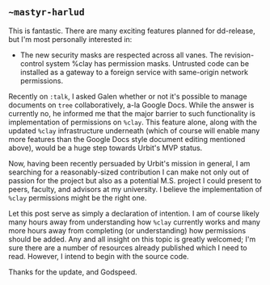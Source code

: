 ## `~mastyr-harlud`
This is fantastic. There are many exciting features planned for dd-release, but I'm most personally interested in:

 - The new security masks are respected across all vanes. The revision-control system %clay has permission masks. Untrusted code can be installed as a gateway to a foreign service with same-origin network permissions.

Recently on `:talk`, I asked Galen whether or not it's possible to manage documents on `tree` collaboratively, a-la Google Docs. While the answer is currently no, he informed me that the major barrier to such functionality is implementation of permissions on `%clay`. This feature alone, along with the updated `%clay` infrastructure underneath (which of course will enable many more features than the Google Docs style document editing mentioned above), would be a huge step towards Urbit's MVP status.

Now, having been recently persuaded by Urbit's mission in general, I am searching for a reasonably-sized contribution I can make not only out of passion for the project but also as a potential M.S. project I could present to peers, faculty, and advisors at my university. I believe the implementation of `%clay` permissions might be the right one. 

Let this post serve as simply a declaration of intention. I am of course likely many hours away from understanding how `%clay` currently works and many more hours away from completing (or understanding) how permissions should be added. Any and all insight on this topic is greatly welcomed; I'm sure there are a number of resources already published which I need to read. However, I intend to begin with the source code.

Thanks for the update, and Godspeed. 